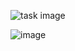 ![task image](https://github.com/user-attachments/assets/de77988d-0f1f-4df0-9599-d6aed14f7bce)

![image](https://github.com/user-attachments/assets/f4d8de2e-1382-4328-9ae0-88fe7c98ff24)
